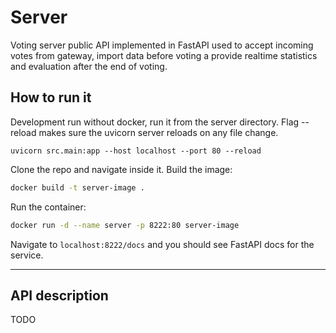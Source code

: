 # Server

Voting server public API implemented in FastAPI used to accept incoming votes from gateway, import data before voting a provide realtime statistics and evaluation after the end of voting.


## How to run it
Development run without docker, run it from the server directory. Flag --reload makes sure the uvicorn server reloads on any file change.
```
uvicorn src.main:app --host localhost --port 80 --reload
```

Clone the repo and navigate inside it. Build the image:

```bash
docker build -t server-image .
```

Run the container:

```bash
docker run -d --name server -p 8222:80 server-image
```

Navigate to ```localhost:8222/docs``` and you should see FastAPI docs for the service.

---

## API description

TODO